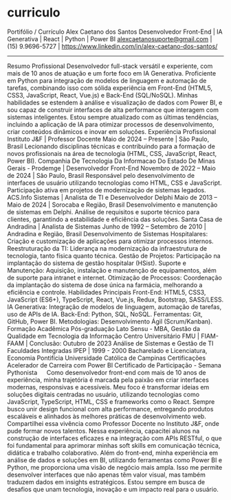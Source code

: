 # curriculo
Portifólio / Currículo
Alex Caetano dos Santos
Desenvolvedor Front-End | IA Generativa | React | Python | Power BI
alexcaetanosuporte@gmail.com   |   (15) 9.9696-5727  |  https://www.linkedin.com/in/alex-caetano-dos-santos/
_________________________________________________________________________________________________

Resumo Profissional 
Desenvolvedor full-stack versátil e experiente, com mais de 10 anos de atuação e um forte foco em IA Generativa. Proficiente em Python para integração de modelos de linguagem e automação de tarefas, combinando isso com sólida experiência em Front-End (HTML5, CSS3, JavaScript, React, Vue.js) e Back-End (SQL/NoSQL). 
Minhas habilidades se estendem à análise e visualização de dados com Power BI, e sou capaz de construir interfaces de alta performance que interagem com sistemas inteligentes. Estou sempre atualizado com as últimas tendências, incluindo a aplicação de IA para otimizar processos de desenvolvimento, criar conteúdos dinâmicos e inovar em soluções. 
Experiência Profissional 
Instituto J&F | Professor Docente 
Maio de 2024 – Presente | São Paulo, Brasil 
Lecionando disciplinas técnicas e contribuindo para a formação de novos profissionais na área de tecnologia (HTML, CSS, JavaScript, React, Power BI). 
Companhia De Tecnologia Da Informacao Do Estado De Minas Gerais - Prodemge | Desenvolvedor Front-End 
Novembro de 2022 – Maio de 2024 | São Paulo, Brasil 
Responsável pelo desenvolvimento de interfaces de usuário utilizando tecnologias como HTML, CSS e JavaScript. Participação ativa em projetos de modernização de sistemas legados. 
ACS.Info Sistemas | Analista de TI e Desenvolvedor Delphi 
Maio de 2013 – Maio de 2024 | Sorocaba e Região, Brasil 
Desenvolvimento e manutenção de sistemas em Delphi. Análise de requisitos e suporte técnico para clientes, garantindo a estabilidade e eficiência das soluções. 
Santa Casa de Andradina | Analista de Sistemas 
Junho de 1992 – Setembro de 2010 | Andradina e Região, Brasil 
Desenvolvimento de Sistemas Hospitalares: Criação e customização de aplicações para otimizar processos internos. Reestruturação da TI: Liderança na modernização da infraestrutura de tecnologia, tanto física quanto técnica. Gestão de Projetos: Participação na implantação do sistema de gestão hospitalar (HSist). Suporte e Manutenção: Aquisição, instalação e manutenção de equipamentos, além de suporte para intranet e internet. Otimização de Processos: Coordenação da implantação do sistema de dose única na farmácia, melhorando a eficiência e controle. 
Habilidades Principais 
Front-End: HTML5, CSS3, JavaScript (ES6+), TypeScript, React, Vue.js, Redux, Bootstrap, SASS/LESS. 
IA Generativa: Integração de modelos de linguagem, automação de tarefas, uso de APIs de IA. 
Back-End: Python, SQL, NoSQL. 
Ferramentas: Git, GitHub, Power BI. 
Metodologias: Desenvolvimento Ágil (Scrum/Kanban). 
Formação Acadêmica 
Pós-graduação Lato Sensu - MBA, Gestão da Qualidade em Tecnologia da Informação 
Centro Universitário FMU | FIAM-FAAM | Conclusão: Outubro de 2023 
Análise de Sistemas e Gestão de TI 
Faculdades Integradas IPEP | 1999 - 2000 
Bacharelado e Licenciatura, Economia 
Pontifícia Universidade Católica de Campinas 
Certificações 
Acelerador de Carreira com Power BI 
Certificado de Participação - Semana Pythonista
 
Como desenvolvedor front-end com mais de 10 anos de experiência, minha trajetória é marcada pela paixão em criar interfaces modernas, responsivas e acessíveis. Meu foco é transformar ideias em soluções digitais centradas no usuário, utilizando tecnologias como JavaScript, TypeScript, HTML, CSS e frameworks como o React. Sempre busco unir design funcional com alta performance, entregando produtos escaláveis e alinhados às melhores práticas de desenvolvimento web.
Compartilhei essa vivência como Professor Docente no Instituto J&F, onde pude formar novos talentos. Nessa experiência, capacitei alunos na construção de interfaces eficazes e na integração com APIs RESTful, o que foi fundamental para aprimorar minhas soft skills em comunicação técnica, didática e trabalho colaborativo.
Além do front-end, minha experiência em análise de dados e soluções em BI, utilizando ferramentas como Power BI e Python, me proporciona uma visão de negócio mais ampla. Isso me permite desenvolver interfaces que não apenas têm valor visual, mas também traduzem dados em insights estratégicos. Estou sempre em busca de desafios que unam tecnologia, inovação e um impacto real para o usuário.

